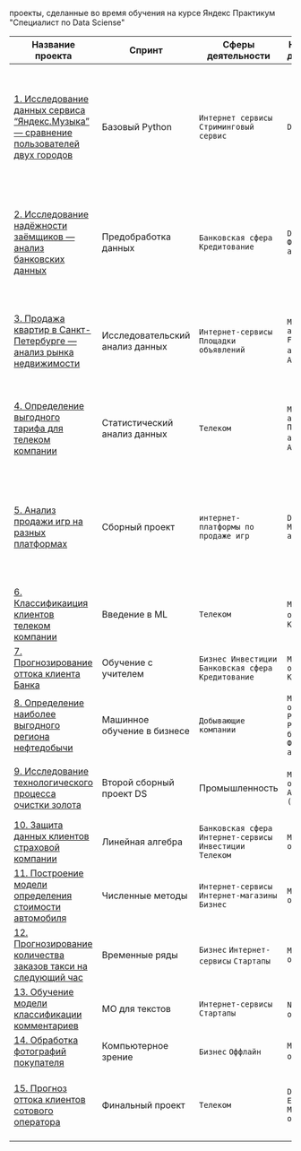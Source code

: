 проекты, сделанные во время обучения на курсе Яндекс Практикум "Специалист по Data Sciense" 



| Название проекта | Спринт | Сферы деятельности | Направления деятельности | Навыки и инструменты | Задачи проекта |
| ----------------- | ----- | ----------- | ---------- | ---------- | -------------------- | 
| [1. Исследование данных сервиса “Яндекс.Музыка” — сравнение пользователей двух городов](https://github.com/w00dwind/practicum/tree/main/01_python) | Базовый Python | `Интернет сервисы` `Стриминговый сервис` | `Data Analyst` | `Python` `Pandas` | На реальных данных Яндекс.Музыки c помощью библиотеки Pandas и её возможностей проверить данные и сравнить поведение и предпочтения пользователей двух столиц — Москвы и Санкт-Петербурга. |  
| [2. Исследование надёжности заёмщиков — анализ банковских данных](https://github.com/w00dwind/practicum/tree/main/02_preprocessing)  | Предобработка данных | `Банковская сфера` `Кредитование` | `Data Analyst` `Финансовый аналитик` | Предобработка данных `Python` `Pandas`  | На основе статистики о платёжеспособности клиентов исследовать влияет ли семейное положение и количество детей клиента на факт возврата кредита в срок |
| [3. Продажа квартир в Санкт-Петербурге — анализ рынка недвижимости](https://github.com/w00dwind/practicum/tree/main/03_data_exploration)  | Исследовательский анализ данных | `Интернет-сервисы` `Площадки объявлений` | `Маркетинг-аналитик` `Fraud-аналитик` `Data Analyst` | **`math`** `matplotlib` `numpy` `pandas` `plotly` **`seaborn`** `sklearn` | Используя данные сервиса Яндекс.Недвижимость, определить рыночную стоимость объектов недвижимости и типичные параметры квартир | 
| [4. Определение выгодного тарифа для телеком компании](https://github.com/w00dwind/practicum/tree/main/04_statistical_analysis) | Статистический анализ данных | `Телеком` | `Маркетинг-аналитик` `Продуктовый аналитик` `Data Analyst` | `Python` `Pandas` `Matplotlib` `NumPy` `SciPy` `описательная статистика` `проверка статистических гипотез` | На основе данных клиентов оператора сотовой связи проанализировать поведение клиентов и поиск оптимального тарифа |
| [5. Анализ продажи игр на разных платформах](https://github.com/w00dwind/practicum/tree/main/05_game_sales) | Сборный проект | `интернет-платформы по продаже игр` |`Data Analyst` `Маркетинг-аналитик` | `Python` `Pandas` `Plotly` `p-value` `Проверка стат. значимости` | выявить определяющие успешность игры закономерности. Это позволит сделать ставку на потенциально популярный продукт и спланировать рекламные кампании. |
| [6. Классификаиция клиентов телеком компании](https://github.com/w00dwind/practicum/tree/main/06_introduce_ML) | Введение в ML |  `Телеком` | `Машинное обучение`, `Классификация` | `Python` `Pandas` `Matplotlib` `Scikit-learn` | На основе данных предложить клиенту тариф.|
| [7. Прогнозирование оттока клиента Банка](https://github.com/w00dwind/practicum/tree/main/07_supervised_learning) | Обучение с учителем | `Бизнес Инвестиции` `Банковская сфера` `Кредитование` | `Машинное обучение` `Классификация` | `Pandas` `Matplotlib` `Scikit-learn` | На основе данных из банка определить клиент, который может уйти |
| [8. Определение наиболее выгодного региона нефтедобычи](https://github.com/w00dwind/practicum/tree/main/08_ML_in_buisness) | Машинное обучение в бизнесе | `Добывающие компании` | `Машинное обучение` `Регррессия` `Разработка бизнес-модели` `Финансовый аналитик` | `Pandas` `Scikit-learn` `бутстреп` | На основе данных геологи разведки выбрать район добычи нефти |
| [9. Исследование технологического процесса очистки золота](https://github.com/w00dwind/practicum/tree/main/09_gold_recovery) | Второй сборный проект DS | Промышленность | `Машинное обучение` `Аналитик (универсал)` | `Python` `Pandas` `Matplotlib` `NumPy` `Scikit-learn` `исследовательский анализ данных` | Спрогнозировать концентрацию золота при проведении процесса очистки золота |
| [10. Защита данных клиентов страховой компании](https://github.com/w00dwind/practicum/tree/main/10_linalg) | Линейная алгебра | `Банковская сфера` `Интернет-сервисы` `Инвестиции` `Телеком` | `Машинное обучение` | `Python` `NumPy` `Scikit-learn` | Разработка модели анонимизации персональных данных | 
| [11. Построение модели определения стоимости автомобиля](https://github.com/w00dwind/practicum/tree/main/11_num_methods) | Численные методы | `Интернет-сервисы` `Интернет-магазины` `Бизнес` | `Машинное обучение` | `Python` `Pandas` `lightgbm` | Разработка системы рекомендации стоимости автомобиля на основе его описания |
| [12. Прогнозирование количества заказов такси на следующий час](https://github.com/w00dwind/practicum/tree/main/12_time_series) | Временные ряды | `Бизнес` `Интернет-сервисы` `Стартапы` | `Машинное обучение` | `Python` `Pandas` `Scikit-learn` `statsmodels` | Разработка системы предсказания объема заказа. |
| [13. Обучение модели классификации комментариев](https://github.com/w00dwind/practicum/tree/main/13_NLP) | МО для текстов | `Интернет-сервисы` `Стартапы` | `NLP` `Машинное обучение` | `Python` `Pandas` `BERT` `nltk` `tf-idf` | Определение токсичности комментарии. |
| [14. Обработка фотографий покупателя](https://github.com/w00dwind/practicum/tree/main/14_age_estimation) | Компьютерное зрение | `Бизнес` `Оффлайн` | `Машинное обучение` `CV` | `Python` `Keras` | Определение возраста по фотографии |
| [15. Прогноз оттока клиентов сотового оператора](https://github.com/w00dwind/practicum/tree/main/15_final_project) | Финальный проект | `Телеком` | `Data Exploration` `Машинное обучение` | `Pandas` `Catboost` `XGBoost` `optuna` `sklearn` `plotly` | Найти потенциально желающих уйти клиентов и предложить им промокоды и специальные условия |
